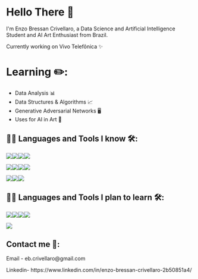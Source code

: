 <h1 align="left">Hello There 👋</h1>
I'm Enzo Bressan Crivellaro, a Data Science and Artificial Intelligence Student and AI Art Enthusiast from Brazil.</p>
Currently working on Vivo Telefônica ✨

# Learning ✏️:
- Data Analysis 📊
- Data Structures & Algorithms 📈
- Generative Adversarial Networks 🖥️
- Uses for AI in Art 🎨
</p>

<h2 align="left">👨‍💻 Languages and Tools I know 🛠:</h2>
<p align="left"><img src="https://img.shields.io/badge/python-3670A0?style=for-the-badge&logo=python&logoColor=ffdd54"/><img src="https://img.shields.io/badge/adobe%20photoshop%20-%2331A8FF.svg?&style=for-the-badge&logo=adobe%20photoshop&logoColor=white"/><img src="https://img.shields.io/badge/node.js-6DA55F?style=for-the-badge&logo=node.js&logoColor=white"/><img src="https://img.shields.io/badge/blender-%23F5792A.svg?style=for-the-badge&logo=blender&logoColor=white"/>
<p align="left"><img src="https://img.shields.io/badge/html5-%23E34F26.svg?style=for-the-badge&logo=html5&logoColor=white"/><img src="https://img.shields.io/badge/scikit--learn-%23F7931E.svg?style=for-the-badge&logo=scikit-learn&logoColor=white"/><img src="https://img.shields.io/badge/sqlite-%2307405e.svg?style=for-the-badge&logo=sqlite&logoColor=white"/><img src="https://img.shields.io/badge/unrealengine-%23313131.svg?style=for-the-badge&logo=unrealengine&logoColor=white"/>
<p align="left"><img src="https://img.shields.io/badge/numpy-%23013243.svg?style=for-the-badge&logo=numpy&logoColor=white"/><img src="https://img.shields.io/badge/pandas-%23150458.svg?style=for-the-badge&logo=pandas&logoColor=white"/><img src="https://img.shields.io/badge/jupyter-%23FA0F00.svg?style=for-the-badge&logo=jupyter&logoColor=white"/>

<h2 align="left">👨‍💻 Languages and Tools I plan to learn  🛠:</h2>
<p align="left"> <img src="https://img.shields.io/badge/Keras-%23D00000.svg?style=for-the-badge&logo=Keras&logoColor=white"/><img src="https://img.shields.io/badge/PyTorch-%23EE4C2C.svg?style=for-the-badge&logo=PyTorch&logoColor=white"/><img src="https://img.shields.io/badge/TensorFlow-%23FF6F00.svg?style=for-the-badge&logo=TensorFlow&logoColor=white"/><img src="https://img.shields.io/badge/GODOT-%23FFFFFF.svg?style=for-the-badge&logo=godot-engine"/>
<p align="left"> <img src="https://img.shields.io/badge/PowerBI-F2C811?style=for-the-badge&logo=Power%20BI&logoColor=white"/>

<h2 align="left">Contact me 📃:</h2>
Email - eb.crivellaro@gmail.com </p>
Linkedin- https://www.linkedin.com/in/enzo-bressan-crivellaro-2b50851a4/

<!---
ebcrivellaro/ebcrivellaro is a ✨ special ✨ repository because its `README.md` (this file) appears on your GitHub profile.
You can click the Preview link to take a look at your changes.
--->
